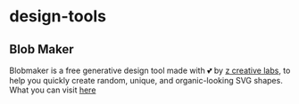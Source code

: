 # design-tools

## Blob Maker

Blobmaker is a free generative design tool made with 💕 by [z creative labs](https://www.zcreativelabs.com), to help you quickly create random, unique, and organic-looking SVG shapes. What you can visit [here](https://www.blobmaker.app/)
